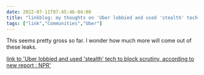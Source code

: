 ---date: 2022-07-11T07:45:46-04:00title: "linkblog: my thoughts on 'Uber lobbied and used 'stealth' tech to block scrutiny, according to new report : NPR'"tags: ["link","Communities","Uber"]---This seems pretty gross so far. I wonder how much more will come out of these leaks. [link to 'Uber lobbied and used 'stealth' tech to block scrutiny, according to new report : NPR'](https://www.npr.org/2022/07/11/1110794294/uber-lobbied-to-block-scrutiny-according-to-a-new-report)